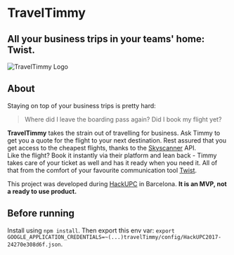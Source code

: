 # TravelTimmy
## All your business trips in your teams' home: Twist.
![TravelTimmy Logo](http://traveltimmy.com/tt_circ_yellow@2x.png)

## About
Staying on top of your business trips is pretty hard:

> Where did I leave the boarding pass again?
> Did I book my flight yet?

**TravelTimmy** takes the strain out of travelling for business.
Ask Timmy to get you a quote for the flight to your next destination. Rest assured that you get access to the cheapest flights, thanks to the [Skyscanner](https://skyscanner.com) API. <br>
Like the flight? Book it instantly via their platform and lean back - Timmy takes care of your ticket as well and has it ready when you need it. All of that from the comfort of your favourite communication tool [Twist](https://twistapp.com).

This project was developed during [HackUPC](http://hackupc.com) in Barcelona.
**It is an MVP, not a ready to use product.**

## Before running
Install using `npm install`.
Then export this env var: `export GOOGLE_APPLICATION_CREDENTIALS=~(...)travelTimmy/config/HackUPC2017-24270e308d6f.json`.
